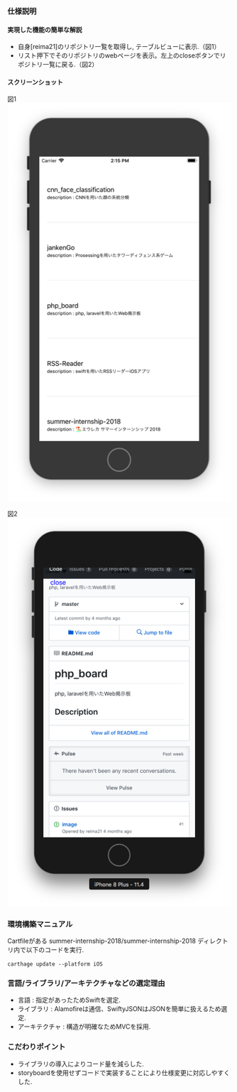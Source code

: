 ### 仕様説明
#### 実現した機能の簡単な解説
 - 自身[reima21]のリポジトリ一覧を取得し, テーブルビューに表示.（図1）
 - リスト押下でそのリポジトリのwebページを表示。左上のcloseボタンでリポジトリ一覧に戻る.（図2）

#### スクリーンショット

図1
![Alt text](./images/image1.png?raw=true "image1")

図2
![Alt text](./images/image2.png?raw=true "image2")

### 環境構築マニュアル
Cartfileがある summer-internship-2018/summer-internship-2018 ディレクトリ内で以下のコードを実行.

```
carthage update --platform iOS
```

### 言語/ライブラリ/アーキテクチャなどの選定理由
 - 言語 : 指定があったためSwiftを選定.
 - ライブラリ : Alamofireは通信、SwiftyJSONはJSONを簡単に扱えるため選定.
 - アーキテクチャ : 構造が明確なためMVCを採用.

### こだわりポイント
 - ライブラリの導入によりコード量を減らした.
 - storyboardを使用せずコードで実装することにより仕様変更に対応しやすくした.
